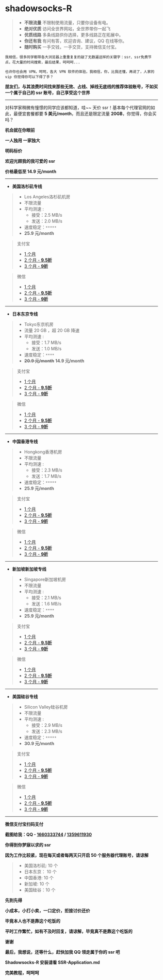 # **shadowsocks-R**

>- **不限流量**
不限制使用流量，只要你设备有电。
>- **绝对优质**
访问全世界网站，全世界带你一起飞
>- **优质线路**
多条线路供你选择，更多线路正在拓展中。
>- **你还有我**
有问有答，欢迎咨询、建议，QQ 在线等你。
>- **随时购买**
一手交钱，一手交货，支持微信支付宝。

`我相信，很多同学都带各大浏览器上重重复复的敲了无数遍这样的关键字：ssr、ssr免费节点，花大量的时间搜索，最后结果，呵呵呵...`

`也许你也会用 VPN，呵呵，各大 VPN 软件的体验，我相信，你，比我还懂，再说了，人家的 vip 你觉得你可以下得了手？`

**朋友们，与其浪费时间找来那些无效、占线、掉线无底线的推荐体验账号，不如买一个属于自己的 ssr 账号，自己享受这个世界**

****

对科学家稍微有憧憬的同学应该都知道，哇~~ 天价 ssr！基本每个代理官网的如此，最便宜套餐都要 **5 美元/month**，而且还是限定流量 **20GB**，你觉得，你会买吗？

**机会就在你眼前**

**一人独用 一家独大**

**明码标价**

**欢迎光顾我的我可爱的 ssr**

**价格最低至 14.9 元/month**

***

- **美国洛杉矶专线**
>- Los Angeles洛杉矶机房
>- 不限流量
>- 平均测速 :
>   - 接受：2.5 MB/s
>   - 发送：2.0 MB/s
>- 速度稳定：`*****`
>- **25.9 元/month**

  > 支付宝
  >- [1 个月](https://i.loli.net/2019/09/22/ZG25rFcqNk9jVAm.jpg)
  >- [2 个月 - **9.5折**](https://i.loli.net/2019/09/22/iwsMA9WYZcxBKjy.jpg)
  >- [3 个月 - **9折**](https://i.loli.net/2019/09/22/nK538V7vj1NkDap.jpg)

  > 微信
  >- [1 个月](https://i.loli.net/2019/09/22/DcpPgW8yZ9H4zvE.png)
  >- [2 个月 - **9.5折**](https://i.loli.net/2019/09/22/43XEtxDiChBfW6O.png)
  >- [3 个月 - **9折**](https://i.loli.net/2019/09/22/gGp1n5hy72Wk9am.png)

***

- **日本东京专线**
>- Tokyo东京机房
>- 流量 20 GB ，超 20 GB 降速
>- 平均测速 :
>   - 接受：1.7 MB/s
>   - 发送：1.0 MB/s
>- 速度稳定：`****`
>- **~~20.9 元/month~~** **14.9 元/month**

  > 支付宝
  >- [1 个月](https://i.loli.net/2019/09/22/5KRz9EQpbscY6rM.jpg)
  >- [2 个月 - **9.5折**](https://i.loli.net/2019/09/22/qlJwoEUiAR4OeCk.jpg)
  >- [3 个月 - **9折**](https://i.loli.net/2019/09/22/fpbjBkFlmwOTUAa.jpg)

  > 微信
  >- [1 个月](https://i.loli.net/2019/09/22/2PaYVEzwjMLlI97.png)
  >- [2 个月 - **9.5折**](https://i.loli.net/2019/09/22/nbjDdkvtLPpqN4l.png)
  >- [3 个月 - **9折**](https://i.loli.net/2019/09/22/qxMkiveVLhuIJ4o.png)

***

- **中国香港专线**
>- Hongkong香港机房
>- 不限流量
>- 平均测速 :
>   - 接受：2.3 MB/s
>   - 发送：1.7 MB/s
>- 速度稳定：`*****`
>- **25.9 元/month**

  > 支付宝
  >- [1 个月](https://i.loli.net/2019/09/22/MlBZ1hCmjGVY9dx.jpg)
  >- [2 个月 - **9.5折**](https://i.loli.net/2019/09/22/OVYnIZ3NR76jzHr.jpg)
  >- [3 个月 - **9折**](https://i.loli.net/2019/09/22/unfBIel1HQ3xrbC.jpg)

  > 微信
  >- [1 个月](https://i.loli.net/2019/09/22/6EbKPHvQNFlmBkr.png)
  >- [2 个月 - **9.5折**](https://i.loli.net/2019/09/22/CVTBYS7ogjawR9E.png)
  >- [3 个月 - **9折**](https://i.loli.net/2019/09/22/HMaUXGFKc78S6s2.png)

***

- **新加坡新加坡专线**
>- Singapore新加坡机房
>- 不限流量
>- 平均测速 :
>   - 接受：2.1 MB/s
>   - 发送：1.6 MB/s
>- 速度稳定：`****`
>- **25.9 元/month**

  > 支付宝
  >- [1 个月](https://i.loli.net/2019/09/22/adDWrlIuyvA8fKT.jpg)
  >- [2 个月 - **9.5折**](https://i.loli.net/2019/09/22/OClzAPRBkLV5Urq.jpg)
  >- [3 个月 - **9折**](https://i.loli.net/2019/09/22/hJMKfLbwpegN4Yt.jpg)

  > 微信
  >- [1 个月](https://i.loli.net/2019/09/22/2BIRL51hYFnPXJq.png)
  >- [2 个月 - **9.5折**](https://i.loli.net/2019/09/22/2fMnpeob1lRuEaG.png)
  >- [3 个月 - **9折**](https://i.loli.net/2019/09/22/o7qHteICiS3c68P.png)

***

- **美国硅谷专线**
>- Silicon Valley硅谷机房
>- 不限流量
>- 平均测速 :
>   - 接受：2.9 MB/s
>   - 发送：2.3 MB/s
>- 速度稳定：`*****`
>- **30.9 元/month**

  > 支付宝
  >- [1 个月](https://i.loli.net/2019/09/22/XGHWPMkJ1D5Brl8.jpg)
  >- [2 个月 - **9.5折**](https://i.loli.net/2019/09/22/oSh13MqDTVkwuz8.jpg)
  >- [3 个月 - **9折**](https://i.loli.net/2019/09/22/23pMGNWOo5VskPc.jpg)

  > 微信
  >- [1 个月](https://i.loli.net/2019/09/22/u9XEWyqvGDTcrMP.png)
  >- [2 个月 - **9.5折**](https://i.loli.net/2019/09/22/cBrjQymqLJA25fR.png)
  >- [3 个月 - **9折**](https://i.loli.net/2019/09/22/luogmDVe2UGRhAw.png)

***

**微信支付宝扫码支付**

**截图给我：QQ - [1660333744](1660333744) / [1359611930](1359611930)**

**你得到你梦寐以求的 ssr**

**因为工作比较紧，现在每天或者每两天只开启 50 个服务器代理账号，请谅解**
>- 美国洛杉矶: 10 个
>- 日本东京： 10 个
>- 中国香港: 10 个
>- 新加坡: 10 个
>- 美国硅谷：10 个

**先到先得**

**小成本，小打小卖，一口定价，拒接讨价还价**

**毕竟本人也不是靠这个吃饭的**

**平时工作繁忙，如有不及时回复，请谅解，毕竟真不是靠这个吃饭的**

**谢谢**

**最后，我想说，还等什么，赶快加我 QQ 领走属于你的 ssr 吧**

**Shadowsocks-R 安装请看 SSR-Application.md**

**完美教程，呵呵呵**
